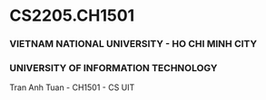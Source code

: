 # CS2205.CH1501

### VIETNAM NATIONAL UNIVERSITY - HO CHI MINH CITY
### UNIVERSITY OF INFORMATION TECHNOLOGY

Tran Anh Tuan - CH1501 - CS UIT
